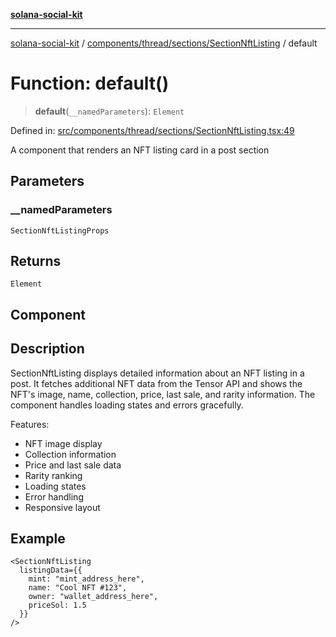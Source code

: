 [**solana-social-kit**](../../../../../README.md)

***

[solana-social-kit](../../../../../README.md) / [components/thread/sections/SectionNftListing](../README.md) / default

# Function: default()

> **default**(`__namedParameters`): `Element`

Defined in: [src/components/thread/sections/SectionNftListing.tsx:49](https://github.com/SendArcade/solana-social-starter/blob/03568260ca96ed63f77049843c721de1cb011893/src/components/thread/sections/SectionNftListing.tsx#L49)

A component that renders an NFT listing card in a post section

## Parameters

### \_\_namedParameters

`SectionNftListingProps`

## Returns

`Element`

## Component

## Description

SectionNftListing displays detailed information about an NFT listing in a post.
It fetches additional NFT data from the Tensor API and shows the NFT's image,
name, collection, price, last sale, and rarity information. The component
handles loading states and errors gracefully.

Features:
- NFT image display
- Collection information
- Price and last sale data
- Rarity ranking
- Loading states
- Error handling
- Responsive layout

## Example

```tsx
<SectionNftListing
  listingData={{
    mint: "mint_address_here",
    name: "Cool NFT #123",
    owner: "wallet_address_here",
    priceSol: 1.5
  }}
/>
```
